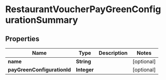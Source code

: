 
# RestaurantVoucherPayGreenConfigurationSummary

## Properties
Name | Type | Description | Notes
------------ | ------------- | ------------- | -------------
**name** | **String** |  |  [optional]
**payGreenConfigurationId** | **Integer** |  |  [optional]



